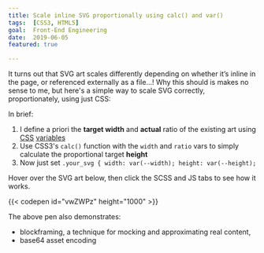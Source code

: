 ```yaml
---
title: Scale inline SVG proportionally using calc() and var()
tags:  [CSS3, HTML5]
goal:  Front-End Engineering
date:  2019-06-05
featured: true

---
```


It turns out that SVG art scales differently depending on whether it’s
inline in the page, or referenced externally as a file...! Why this
should is makes no sense to me, but here's a simple way to scale SVG
correctly, proportionately, using just CSS:

In brief:

1. I define a priori the **target width** and **actual** ratio of the existing art using [CSS][css] [variables][vars]
2. Use CSS3's `calc()` function with the `width` and `ratio` vars to simply calculate the proportional target **height**
3. Now just set `.your_svg { width: var(--width); height: var(--height); `

Hover over the SVG art below, then click the SCSS and JS tabs to see how
it works.

{{< codepen id="vwZWPz" height="1000" >}}

The above pen also demonstrates:

* blockframing, a technique for mocking and approximating real content,
* base64 asset encoding

[css]: /tags/css3/
[vars]: /learnings/native-css-variables/
